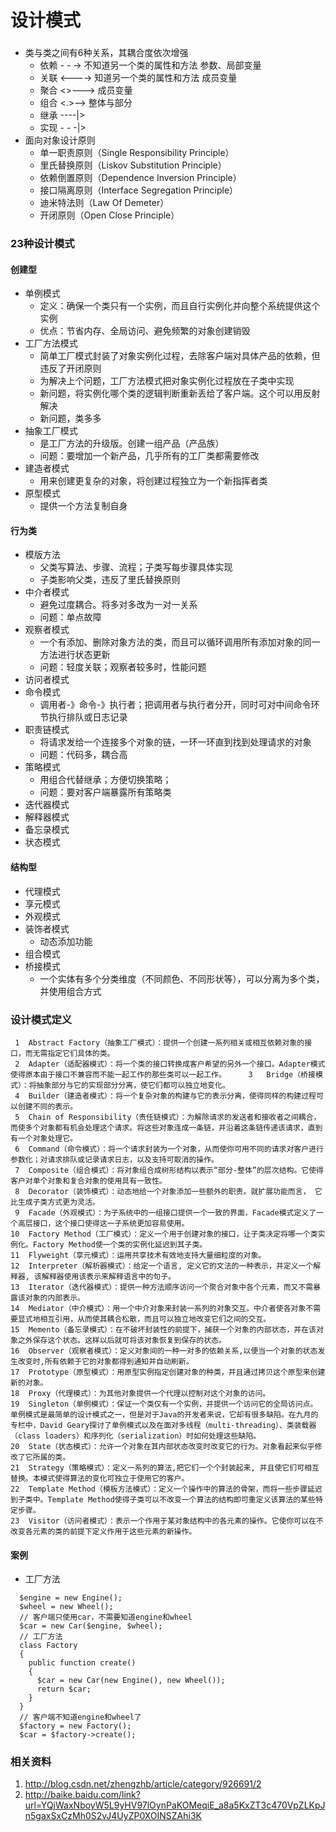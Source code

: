 设计模式
====================

### 
* 类与类之间有6种关系，其耦合度依次增强
  - 依赖 - - -> 不知道另一个类的属性和方法  参数、局部变量 
  - 关联 <----> 知道另一个类的属性和方法   成员变量
  - 聚合 <>--->                        成员变量
  - 组合 <.>--> 整体与部分
  - 继承 ----|>
  - 实现 - - -|>   
* 面向对象设计原则
  - 单一职责原则（Single Responsibility Principle）
  - 里氏替换原则（Liskov Substitution Principle）
  - 依赖倒置原则（Dependence Inversion Principle）
  - 接口隔离原则（Interface Segregation Principle）
  - 迪米特法则（Law Of Demeter）
  - 开闭原则（Open Close Principle）
  
### 23种设计模式

#### 创建型
* 单例模式
  - 定义：确保一个类只有一个实例，而且自行实例化并向整个系统提供这个实例
  - 优点：节省内存、全局访问、避免频繁的对象创建销毁
* 工厂方法模式
  - 简单工厂模式封装了对象实例化过程，去除客户端对具体产品的依赖，但违反了开闭原则
  - 为解决上个问题，工厂方法模式把对象实例化过程放在子类中实现
  - 新问题，将实例化哪个类的逻辑判断重新丢给了客户端。这个可以用反射解决
  - 新问题，类多多
* 抽象工厂模式
  - 是工厂方法的升级版。创建一组产品（产品族）
  - 问题：要增加一个新产品，几乎所有的工厂类都需要修改
* 建造者模式
  - 用来创建更复杂的对象，将创建过程独立为一个新指挥者类
* 原型模式
  - 提供一个方法复制自身


#### 行为类
* 模版方法
  - 父类写算法、步骤、流程；子类写每步骤具体实现
  - 子类影响父类，违反了里氏替换原则
* 中介者模式
  - 避免过度耦合。将多对多改为一对一关系
  - 问题：单点故障
* 观察者模式
  - 一个有添加、删除对象方法的类，而且可以循环调用所有添加对象的同一方法进行状态更新
  - 问题：轻度关联；观察者较多时，性能问题
* 访问者模式
* 命令模式
  - 调用者-》命令-》执行者；把调用者与执行者分开，同时可对中间命令环节执行排队或日志记录
* 职责链模式
  - 将请求发给一个连接多个对象的链，一环一环直到找到处理请求的对象
  - 问题：代码多，耦合高
* 策略模式
  - 用组合代替继承；方便切换策略；
  - 问题：要对客户端暴露所有策略类
* 迭代器模式
* 解释器模式
* 备忘录模式
* 状态模式

#### 结构型
* 代理模式
* 享元模式
* 外观模式
* 装饰者模式
  - 动态添加功能
* 组合模式
* 桥接模式
  - 一个实体有多个分类维度（不同颜色、不同形状等），可以分离为多个类，并使用组合方式

    
### 设计模式定义
     1	Abstract Factory（抽象工厂模式）：提供一个创建一系列相关或相互依赖对象的接口，而无需指定它们具体的类。
     2	Adapter（适配器模式）：将一个类的接口转换成客户希望的另外一个接口。Adapter模式使得原本由于接口不兼容而不能一起工作的那些类可以一起工作。     3	Bridge（桥接模式）：将抽象部分与它的实现部分分离，使它们都可以独立地变化。
     4	Builder（建造者模式）：将一个复杂对象的构建与它的表示分离，使得同样的构建过程可以创建不同的表示。
     5	Chain of Responsibility（责任链模式）：为解除请求的发送者和接收者之间耦合，而使多个对象都有机会处理这个请求。将这些对象连成一条链，并沿着这条链传递该请求，直到有一个对象处理它。
     6	Command（命令模式）：将一个请求封装为一个对象，从而使你可用不同的请求对客户进行参数化；对请求排队或记录请求日志，以及支持可取消的操作。
     7	Composite（组合模式）：将对象组合成树形结构以表示“部分-整体”的层次结构。它使得客户对单个对象和复合对象的使用具有一致性。
     8	Decorator（装饰模式）：动态地给一个对象添加一些额外的职责。就扩展功能而言， 它比生成子类方式更为灵活。
     9	Facade（外观模式）：为子系统中的一组接口提供一个一致的界面，Facade模式定义了一个高层接口，这个接口使得这一子系统更加容易使用。
    10	Factory Method（工厂模式）：定义一个用于创建对象的接口，让子类决定将哪一个类实例化。Factory Method使一个类的实例化延迟到其子类。
    11	Flyweight（享元模式）：运用共享技术有效地支持大量细粒度的对象。
    12	Interpreter（解析器模式）：给定一个语言, 定义它的文法的一种表示，并定义一个解释器, 该解释器使用该表示来解释语言中的句子。
    13	Iterator（迭代器模式）：提供一种方法顺序访问一个聚合对象中各个元素，而又不需暴露该对象的内部表示。
    14	Mediator（中介模式）：用一个中介对象来封装一系列的对象交互。中介者使各对象不需要显式地相互引用，从而使其耦合松散，而且可以独立地改变它们之间的交互。
    15	Memento（备忘录模式）：在不破坏封装性的前提下，捕获一个对象的内部状态，并在该对象之外保存这个状态。这样以后就可将该对象恢复到保存的状态。
    16	Observer（观察者模式）：定义对象间的一种一对多的依赖关系,以便当一个对象的状态发生改变时,所有依赖于它的对象都得到通知并自动刷新。
    17	Prototype（原型模式）：用原型实例指定创建对象的种类，并且通过拷贝这个原型来创建新的对象。
    18	Proxy（代理模式）：为其他对象提供一个代理以控制对这个对象的访问。
    19	Singleton（单例模式）：保证一个类仅有一个实例，并提供一个访问它的全局访问点。 单例模式是最简单的设计模式之一，但是对于Java的开发者来说，它却有很多缺陷。在九月的专栏中，David Geary探讨了单例模式以及在面对多线程（multi-threading）、类装载器（class loaders）和序列化（serialization）时如何处理这些缺陷。
    20	State（状态模式）：允许一个对象在其内部状态改变时改变它的行为。对象看起来似乎修改了它所属的类。
    21	Strategy（策略模式）：定义一系列的算法,把它们一个个封装起来, 并且使它们可相互替换。本模式使得算法的变化可独立于使用它的客户。
    22	Template Method（模板方法模式）：定义一个操作中的算法的骨架，而将一些步骤延迟到子类中。Template Method使得子类可以不改变一个算法的结构即可重定义该算法的某些特定步骤。
    23	Visitor（访问者模式）：表示一个作用于某对象结构中的各元素的操作。它使你可以在不改变各元素的类的前提下定义作用于这些元素的新操作。    

#### 案例
* 工厂方法

````
  $engine = new Engine();
  $wheel = new Wheel();
  // 客户端只使用car，不需要知道engine和wheel
  $car = new Car($engine, $wheel);
  // 工厂方法
  class Factory
  {
    public function create()
    {
      $car = new Car(new Engine(), new Wheel());
      return $car;
    }
  }
  // 客户端不知道engine和wheel了
  $factory = new Factory();
  $car = $factory->create();
````


### 相关资料

1. http://blog.csdn.net/zhengzhb/article/category/926691/2
2. http://baike.baidu.com/link?url=YQjWaxNboyW5L9yHV97lOynPaKOMeqiE_a8a5KxZT3c470VpZLKpJn5gaxSxCzMh0S2vJ4UyZP0XOINSZAhi3K



